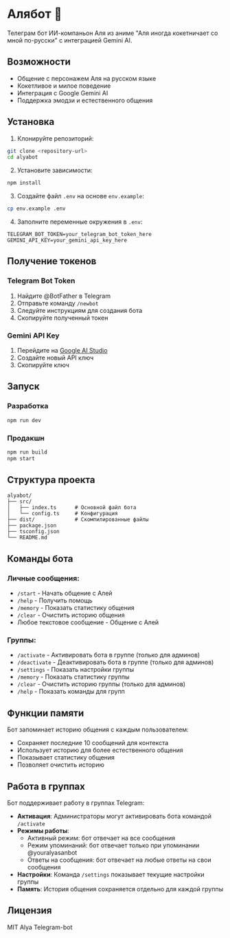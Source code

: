 # Алябот 🤖

Телеграм бот ИИ-компаньон Аля из аниме "Аля иногда кокетничает со мной по-русски" с интеграцией Gemini AI.

## Возможности

- Общение с персонажем Аля на русском языке
- Кокетливое и милое поведение
- Интеграция с Google Gemini AI
- Поддержка эмодзи и естественного общения

## Установка

1. Клонируйте репозиторий:
```bash
git clone <repository-url>
cd alyabot
```

2. Установите зависимости:
```bash
npm install
```

3. Создайте файл `.env` на основе `env.example`:
```bash
cp env.example .env
```

4. Заполните переменные окружения в `.env`:
```
TELEGRAM_BOT_TOKEN=your_telegram_bot_token_here
GEMINI_API_KEY=your_gemini_api_key_here
```

## Получение токенов

### Telegram Bot Token
1. Найдите @BotFather в Telegram
2. Отправьте команду `/newbot`
3. Следуйте инструкциям для создания бота
4. Скопируйте полученный токен

### Gemini API Key
1. Перейдите на [Google AI Studio](https://makersuite.google.com/app/apikey)
2. Создайте новый API ключ
3. Скопируйте ключ

## Запуск

### Разработка
```bash
npm run dev
```

### Продакшн
```bash
npm run build
npm start
```

## Структура проекта

```
alyabot/
├── src/
│   ├── index.ts      # Основной файл бота
│   └── config.ts     # Конфигурация
├── dist/             # Скомпилированные файлы
├── package.json
├── tsconfig.json
└── README.md
```

## Команды бота

### Личные сообщения:
- `/start` - Начать общение с Алей
- `/help` - Получить помощь
- `/memory` - Показать статистику общения
- `/clear` - Очистить историю общения
- Любое текстовое сообщение - Общение с Алей

### Группы:
- `/activate` - Активировать бота в группе (только для админов)
- `/deactivate` - Деактивировать бота в группе (только для админов)
- `/settings` - Показать настройки группы
- `/memory` - Показать статистику группы
- `/clear` - Очистить историю группы (только для админов)
- `/help` - Показать команды для групп

## Функции памяти

Бот запоминает историю общения с каждым пользователем:
- Сохраняет последние 10 сообщений для контекста
- Использует историю для более естественного общения
- Показывает статистику общения
- Позволяет очистить историю

## Работа в группах

Бот поддерживает работу в группах Telegram:
- **Активация**: Администраторы могут активировать бота командой `/activate`
- **Режимы работы**:
  - Активный режим: бот отвечает на все сообщения
  - Режим упоминаний: бот отвечает только при упоминании @youralyasanbot
  - Ответы на сообщения: бот отвечает на любые ответы на свои сообщения
- **Настройки**: Команда `/settings` показывает текущие настройки группы
- **Память**: История общения сохраняется отдельно для каждой группы

## Лицензия

MIT
Alya Telegram-bot
